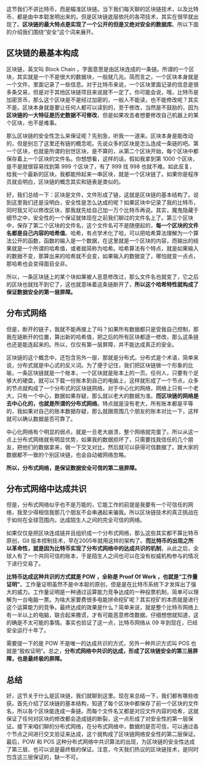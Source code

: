 这节我们不讲比特币，而是瞄准区块链。当下我们每天聊的区块链技术，以及比特币，都是由中本聪发明出来的。但是区块链底层依托的各项技术，其实在很早就出现了。**区块链的最大特点是实现了一个公开的但是又绝对安全的数据库**。所以下面的介绍我们围绕“安全”这个词来展开。

## 区块链的最基本构成

区块链，英文叫 Block Chain ，字面意思是由区块连成的一条链。所谓的一个区块，其实就是一个不是很大的数据块，一般就几兆。简而言之，一个区块本身就是一个文件，里面记录了一些信息。对于比特币来说，一个区块里面记录的信息是很多条交易，但是对于其他区块链项目来说就不一定了。你可能会说，哦，比特币是加密货币，那么这个区块是不是经过加密的，一般人不能读，也不能修改呢？其实不是。区块本身就是要让任何人都可以读到的，至于修改，当然是不鼓励的，因为**区块链的一大特征是历史数据不可修改**，但是如果攻击者想要修改自己机器上的某个区块，也不是难事。

那么区块链的安全性怎么来保证呢？先别急，听我一一道来。区块本身是能改动的，但是别忘了这里还有链的概念呢。先说众多的区块是怎么连成一条链的吧。第一个区块，也就是所谓的创世区块，是不算的，从第二个区块开始，每个区块中都保存着上一个区块的文件名。你想想看，这样的话，假如我拿到第 1000 个区块，是不是就很容易找到第 999 个区块了，有了 999 找 998 也就不难。如此反复，给我一个最新的区块，我都能拎起来一串区块，就是一个区块链了。如果你是程序员就会明白，区块链的概念其实和链表是类似的。

好，我们总结一下：区块是文件，文件形成了链，这就是区块链的基本结构了。说到这里我们还是没明白，安全性是怎么达成的呢？如果区块中记录了我的比特币，同时我又可以修改区块，那我就先给自己加一万个比特币再说。其实，魔鬼隐藏于细节之中，安全性的一个保证就体现在之前我们聊过的文件名上了。第三个区块中，保存了第二个区块的文件名，这个文件名可不是随便起的，**每一个区块的文件名都是自己内容的哈希值**。哈希，有点学术化了哈，可以把哈希算法理解为一个算法公开的函数，函数的输入是一个数据，在这里就是一个区块的内容，而输出的结果就是一个所谓的哈希值，或者就简称为哈希。哈希算法有个特点，就是如果输入的数据不变，那算出来的哈希就不会变，如果输入的数据变了，哪怕就变一点点，那哈希也会变得面目全非。

所以，一条区块链上的某个块如果被人恶意修改过，那么文件名也就变了，它之后的区块也就找不到它了，这也就意味着这条链断开了，**所以这个哈希特性就构成了保证数据安全的第一层屏障。**

## 分布式网络

但是，断开的链子，我就不能再接上了吗？如果所有数据都只是受我自己控制，那我在链断开的位置，算出新的哈希值，把之后的所有区块都逐一修改，那么这条链也还是能连起来的。所以，仅仅有第一层屏障，并不能达成真正的安全。

区块链的这个概念中，还包含另外一层，那就是分布式。分布式是个术语，简单来说，分布式就是中心式的反义词。为了便于记住，我们把区块链做一个形象的比喻，一条区块链就是一个账本，一个区块就是账本上的一页。任何人，只要有个足够大的硬盘，就可以下载一份账本到自己的电脑上，这样就形成了一个节点，众多的节点就构成了一个分布式的区块链网络。对于中心化的网络，网络上只有一个老大，只有一个中心，数据如果存疑，那么就以老大的数据为准。**而区块链的网络是去中心化的，也就是所谓的分布式网络**。特点就是没有老大，所有账本都是平等的，我如果对自己的账本数据存疑，那么就跟周围几个朋友的账本对比一下，这样就可以确认数据是否可靠了。

中心化网络有个明显的弱点，就是一旦老大崩溃，整个网络就完蛋了。所以从这一点上分布式网络就有明显优势，如果我的数据损坏了，只需要找我信任的几个朋友，把他们的数据拿来，做一下交叉对比，然后就可以获得可信数据了。跟大家的数据都不一致的个别区块链，也会自动被网络忽略。

**所以，分布式网络，是保证数据安全可信的第二层屏障。**

## 分布式网络中达成共识

但是，分布式网络似乎也不是万能的，它能工作的前提是我要有一个可信任的网络，我至少得相信我那几个朋友不会串通起来骗我。所以区块链技术的真正挑战在于如何在全球范围内，达成陌生人之间的完全可信的网络。

如果仅仅是把区块连成链并且组织成一个分布式网络，那么这些其实都不算比特币原创，Git 版本控制技术，早在2005年就用这样的架构了。**而比特币的出现之所以革命性，就是因为比特币实现了分布式网络中的达成共识的机制**，从此之后，全球人有了一个共同可信的账本，于是陌生人之间也可以在没有权威机构参与的情况下进行交易了。

**比特币达成这种共识的方式就是 POW ，全称是 Proof Of Work ，也就是“工作量证明”**。工作量证明虽然不是中本聪的原创，但是是在比特币系统下才发挥出了强大的威力。工作量证明是一种通过运算能力竞争达成的一种投票机制，简单可以理解为一台电脑一票。为啥大家要费很多电能拼命挖矿呢？其实挖矿的本质就是进行这个运算能力的竞争。最终达成的效果是什么？简单来说，就是整个比特币网络上有一半以上的电脑，联合起来撒谎，才有可能恶意修改数据。仔细想想就知道，这的确是不太可能的事情。事实也验证了这一点，比特币网络从 09 年到现在，已经安全运行十年了。

需要提一下的是 POW 不是唯一的达成共识的方式，另外一种共识方式叫 POS 也就是“股权证明”。总之，**分布式网络中共识的达成，形成了区块链安全的第三层屏障，也是最终极的屏障。**

## 总结

好，这节关于什么是区块链，我们就聊到这里。现在来总结一下，我们都有哪些收获。首先介绍了区块链的基本结构，知道了每个区块中都保存了前一个区块的文件名，所以各个区块能连成一条链。而每个文件名又都是对应文件内容的哈希，这就保证了任何对区块的修改都会造成链的断裂，这一点形成了对安全性的第一层保证。接下来咱们聊的分布式网络，在分布式网络中，数据的是否可信，可以通过各个节点之间进行交叉验证来达成，这个就构成了区块链网络安全性的第二层保证。最后，POW 和 POS 这种分布式网络中共识算法的出现，为区块链的安全性达成了第三层、也可以说是最终极的保证。注意，今天我们热议的区块链技术，是同时包含这三层保证的，缺一不可。